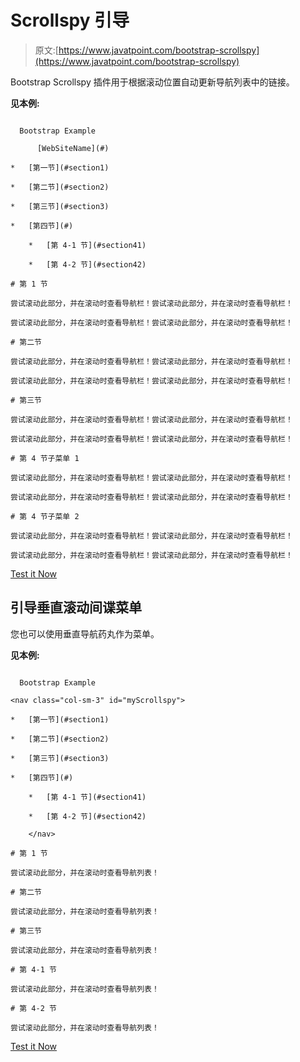 # Scrollspy 引导

> 原文:[https://www.javatpoint.com/bootstrap-scrollspy](https://www.javatpoint.com/bootstrap-scrollspy)

Bootstrap Scrollspy 插件用于根据滚动位置自动更新导航列表中的链接。

**见本例:**

```

  Bootstrap Example

      [WebSiteName](#)

*   [第一节](#section1)

*   [第二节](#section2)

*   [第三节](#section3)

*   [第四节](#) 

    *   [第 4-1 节](#section41)

    *   [第 4-2 节](#section42)

# 第 1 节

尝试滚动此部分，并在滚动时查看导航栏！尝试滚动此部分，并在滚动时查看导航栏！

尝试滚动此部分，并在滚动时查看导航栏！尝试滚动此部分，并在滚动时查看导航栏！

# 第二节

尝试滚动此部分，并在滚动时查看导航栏！尝试滚动此部分，并在滚动时查看导航栏！

尝试滚动此部分，并在滚动时查看导航栏！尝试滚动此部分，并在滚动时查看导航栏！

# 第三节

尝试滚动此部分，并在滚动时查看导航栏！尝试滚动此部分，并在滚动时查看导航栏！

尝试滚动此部分，并在滚动时查看导航栏！尝试滚动此部分，并在滚动时查看导航栏！

# 第 4 节子菜单 1

尝试滚动此部分，并在滚动时查看导航栏！尝试滚动此部分，并在滚动时查看导航栏！

尝试滚动此部分，并在滚动时查看导航栏！尝试滚动此部分，并在滚动时查看导航栏！

# 第 4 节子菜单 2

尝试滚动此部分，并在滚动时查看导航栏！尝试滚动此部分，并在滚动时查看导航栏！

尝试滚动此部分，并在滚动时查看导航栏！尝试滚动此部分，并在滚动时查看导航栏！

```

[Test it Now](https://www.javatpoint.com/oprweb/test.jsp?filename=bootstrapscrollspy1)

## 引导垂直滚动间谍菜单

您也可以使用垂直导航药丸作为菜单。

**见本例:**

```

  Bootstrap Example

<nav class="col-sm-3" id="myScrollspy">

*   [第一节](#section1)

*   [第二节](#section2)

*   [第三节](#section3)

*   [第四节](#) 

    *   [第 4-1 节](#section41)

    *   [第 4-2 节](#section42)

    </nav>

# 第 1 节

尝试滚动此部分，并在滚动时查看导航列表！

# 第二节

尝试滚动此部分，并在滚动时查看导航列表！

# 第三节

尝试滚动此部分，并在滚动时查看导航列表！

# 第 4-1 节

尝试滚动此部分，并在滚动时查看导航列表！

# 第 4-2 节

尝试滚动此部分，并在滚动时查看导航列表！

```

[Test it Now](https://www.javatpoint.com/oprweb/test.jsp?filename=bootstrapscrollspy2)